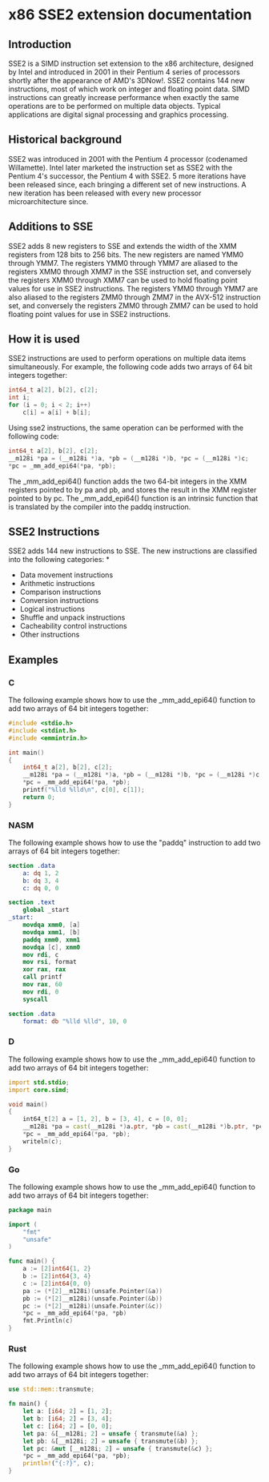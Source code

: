 # x86 SSE2 extension documentation

## Introduction
SSE2 is a SIMD instruction set extension to the x86 architecture, designed by Intel and introduced in 2001 in their Pentium 4 series of processors shortly after the appearance of AMD's 3DNow!. SSE2 contains 144 new instructions, most of which work on integer and floating point data. SIMD instructions can greatly increase performance when exactly the same operations are to be performed on multiple data objects. Typical applications are digital signal processing and graphics processing.

## Historical background
SSE2 was introduced in 2001 with the Pentium 4 processor (codenamed Willamette). Intel later marketed the instruction set as SSE2 with the Pentium 4's successor, the Pentium 4 with SSE2. 5 more iterations have been released since, each bringing a different set of new instructions. A new iteration has been released with every new processor microarchitecture since.

## Additions to SSE
SSE2 adds 8 new registers to SSE and extends the width of the XMM registers from 128 bits to 256 bits. The new registers are named YMM0 through YMM7. The registers YMM0 through YMM7 are aliased to the registers XMM0 through XMM7 in the SSE instruction set, and conversely the registers XMM0 through XMM7 can be used to hold floating point values for use in SSE2 instructions. The registers YMM0 through YMM7 are also aliased to the registers ZMM0 through ZMM7 in the AVX-512 instruction set, and conversely the registers ZMM0 through ZMM7 can be used to hold floating point values for use in SSE2 instructions.

## How it is used
SSE2 instructions are used to perform operations on multiple data items simultaneously. For example, the following code adds two arrays of 64 bit integers together:

```c
int64_t a[2], b[2], c[2];
int i;
for (i = 0; i < 2; i++)
    c[i] = a[i] + b[i];
```

Using sse2 instructions, the same operation can be performed with the following code:

```c
int64_t a[2], b[2], c[2];
__m128i *pa = (__m128i *)a, *pb = (__m128i *)b, *pc = (__m128i *)c;
*pc = _mm_add_epi64(*pa, *pb);
```

The _mm_add_epi64() function adds the two 64-bit integers in the XMM registers pointed to by pa and pb, and stores the result in the XMM register pointed to by pc. The _mm_add_epi64() function is an intrinsic function that is translated by the compiler into the paddq instruction.

## SSE2 Instructions
SSE2 adds 144 new instructions to SSE. The new instructions are classified into the following categories:
* 
* Data movement instructions
* Arithmetic instructions
* Comparison instructions
* Conversion instructions
* Logical instructions
* Shuffle and unpack instructions
* Cacheability control instructions
* Other instructions

## Examples
### C
The following example shows how to use the _mm_add_epi64() function to add two arrays of 64 bit integers together:

```c
#include <stdio.h>
#include <stdint.h>
#include <emmintrin.h>

int main()
{
    int64_t a[2], b[2], c[2];
    __m128i *pa = (__m128i *)a, *pb = (__m128i *)b, *pc = (__m128i *)c;
    *pc = _mm_add_epi64(*pa, *pb);
    printf("%lld %lld\n", c[0], c[1]);
    return 0;
}
```

### NASM
The following example shows how to use the "paddq" instruction to add two arrays of 64 bit integers together:

```nasm
section .data
    a: dq 1, 2
    b: dq 3, 4
    c: dq 0, 0

section .text
    global _start
_start:
    movdqa xmm0, [a]
    movdqa xmm1, [b]
    paddq xmm0, xmm1
    movdqa [c], xmm0
    mov rdi, c
    mov rsi, format
    xor rax, rax
    call printf
    mov rax, 60
    mov rdi, 0
    syscall

section .data
    format: db "%lld %lld", 10, 0
```

### D
The following example shows how to use the _mm_add_epi64() function to add two arrays of 64 bit integers together:

```d
import std.stdio;
import core.simd;

void main()
{
    int64_t[2] a = [1, 2], b = [3, 4], c = [0, 0];
    __m128i *pa = cast(__m128i *)a.ptr, *pb = cast(__m128i *)b.ptr, *pc = cast(__m128i *)c.ptr;
    *pc = _mm_add_epi64(*pa, *pb);
    writeln(c);
}
```

### Go
The following example shows how to use the _mm_add_epi64() function to add two arrays of 64 bit integers together:

```go
package main

import (
    "fmt"
    "unsafe"
)

func main() {
    a := [2]int64{1, 2}
    b := [2]int64{3, 4}
    c := [2]int64{0, 0}
    pa := (*[2]__m128i)(unsafe.Pointer(&a))
    pb := (*[2]__m128i)(unsafe.Pointer(&b))
    pc := (*[2]__m128i)(unsafe.Pointer(&c))
    *pc = _mm_add_epi64(*pa, *pb)
    fmt.Println(c)
}
```

### Rust
The following example shows how to use the _mm_add_epi64() function to add two arrays of 64 bit integers together:

```rust
use std::mem::transmute;

fn main() {
    let a: [i64; 2] = [1, 2];
    let b: [i64; 2] = [3, 4];
    let c: [i64; 2] = [0, 0];
    let pa: &[__m128i; 2] = unsafe { transmute(&a) };
    let pb: &[__m128i; 2] = unsafe { transmute(&b) };
    let pc: &mut [__m128i; 2] = unsafe { transmute(&c) };
    *pc = _mm_add_epi64(*pa, *pb);
    println!("{:?}", c);
}
```

